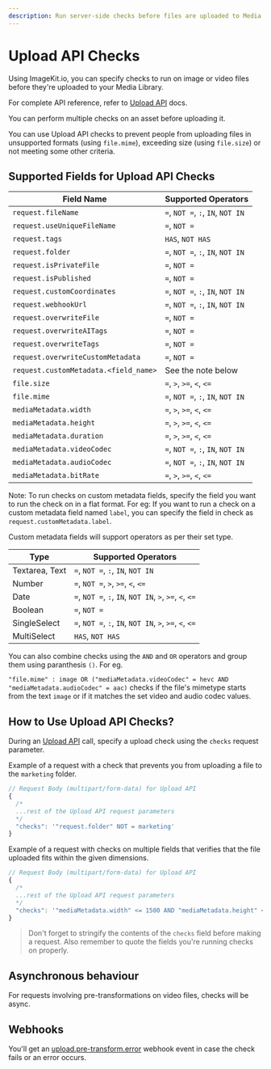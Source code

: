 ```yaml
---
description: Run server-side checks before files are uploaded to Media Library.
---
```


# Upload API Checks

Using ImageKit.io, you can specify checks to run on image or video files before they're uploaded to your Media Library.

For complete API reference, refer to [Upload API](../api-reference/upload-file-api/) docs.

You can perform multiple checks on an asset before uploading it.

You can use Upload API checks to prevent people from uploading files in unsupported formats (using `file.mime`), exceeding size (using `file.size`) or not meeting some other criteria.

## Supported Fields for Upload API Checks

| Field Name                            | Supported Operators               |
| ------------------------------------- | --------------------------------- |
| `request.fileName`                    | `=`, `NOT =`, `:`, `IN`, `NOT IN` |
| `request.useUniqueFileName`           | `=`, `NOT =`                      |
| `request.tags`                        | `HAS`, `NOT HAS`                  |
| `request.folder`                      | `=`, `NOT =`, `:`, `IN`, `NOT IN` |
| `request.isPrivateFile`               | `=`, `NOT =`                      |
| `request.isPublished`                 | `=`, `NOT =`                      |
| `request.customCoordinates`           | `=`, `NOT =`, `:`, `IN`, `NOT IN` |
| `request.webhookUrl`                  | `=`, `NOT =`, `:`, `IN`, `NOT IN` |
| `request.overwriteFile`               | `=`, `NOT =`                      |
| `request.overwriteAITags`             | `=`, `NOT =`                      |
| `request.overwriteTags`               | `=`, `NOT =`                      |
| `request.overwriteCustomMetadata`     | `=`, `NOT =`                      |
| `request.customMetadata.<field_name>` | See the note below                |
| `file.size`                           | `=`, `>`, `>=`, `<`, `<=`         |
| `file.mime`                           | `=`, `NOT =`, `:`, `IN`, `NOT IN` |
| `mediaMetadata.width`                 | `=`, `>`, `>=`, `<`, `<=`         |
| `mediaMetadata.height`                | `=`, `>`, `>=`, `<`, `<=`         |
| `mediaMetadata.duration`              | `=`, `>`, `>=`, `<`, `<=`         |
| `mediaMetadata.videoCodec`            | `=`, `NOT =`, `:`, `IN`, `NOT IN` |
| `mediaMetadata.audioCodec`            | `=`, `NOT =`, `:`, `IN`, `NOT IN` |
| `mediaMetadata.bitRate`               | `=`, `>`, `>=`, `<`, `<=`         |

Note:
To run checks on custom metadata fields, specify the field you want to run the check on in a flat format.
For eg: If you want to run a check on a custom metadata field named `label`, you can specify the field in check as `request.customMetadata.label`.

Custom metadata fields will support operators as per their set type.

| Type           | Supported Operators                                     |
| -------------- | ------------------------------------------------------- |
| Textarea, Text | `=`, `NOT =`, `:`, `IN`, `NOT IN`                       |
| Number         | `=`, `NOT =`, `>`, `>=`, `<`, `<=`                      |
| Date           | `=`, `NOT =`, `:`, `IN`, `NOT IN`, `>`, `>=`, `<`, `<=` |
| Boolean        | `=`, `NOT =`                                            |
| SingleSelect   | `=`, `NOT =`, `:`, `IN`, `NOT IN`, `>`, `>=`, `<`, `<=` |
| MultiSelect    | `HAS`, `NOT HAS`                                        |

You can also combine checks using the `AND` and `OR` operators and group them using paranthesis `()`. For eg.

`"file.mime" : image OR ("mediaMetadata.videoCodec" = hevc AND "mediaMetadata.audioCodec" = aac)` checks if the file's mimetype starts from the text `image` or if it matches the set video and audio codec values.

## How to Use Upload API Checks?

During an [Upload API](../../api-reference/upload-file-api/README.md) call, specify a upload check using the `checks` request parameter.

Example of a request with a check that prevents you from uploading a file to the `marketing` folder.

```javascript
// Request Body (multipart/form-data) for Upload API
{
  /*
  ...rest of the Upload API request parameters
  */
  "checks": '"request.folder" NOT = marketing'
}
```

Example of a request with checks on multiple fields that verifies that the file uploaded fits within the given dimensions.

```javascript
// Request Body (multipart/form-data) for Upload API
{
  /*
  ...rest of the Upload API request parameters
  */
  "checks": '"mediaMetadata.width" <= 1500 AND "mediaMetadata.height" <= 2000'
}
```

> Don't forget to stringify the contents of the `checks` field before making a request.
> Also remember to quote the fields you're running checks on properly.

## Asynchronous behaviour

For requests involving pre-transformations on video files, checks will be async.

## Webhooks

You'll get an [upload.pre-transform.error](./pre-post-transformation/pre-post-tr-webhook-events.md#uploadpre-transformerror) webhook event in case the check fails or an error occurs.
